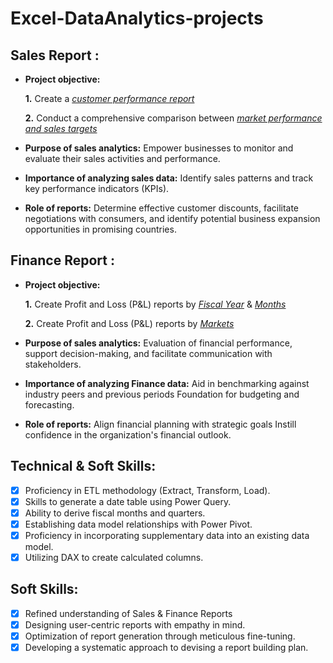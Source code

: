 # Excel-DataAnalytics-projects
## Sales Report :


- **Project objective:** 

    **1.** Create a _[customer performance report](https://github.com/MdArshath2004/Excel-DataAnalytics-projects/blob/main/Customer%20Performance%20Report.pdf)_ 

    **2.** Conduct a comprehensive comparison between _[market performance and sales targets](https://github.com/MdArshath2004/Excel-DataAnalytics-projects/blob/main/Market%20Performance%20vs%20Target%20Report.pdf)_

- **Purpose of sales analytics:** Empower businesses to monitor and evaluate their sales activities and performance.

- **Importance of analyzing sales data:** Identify sales patterns and track key performance indicators (KPIs).

- **Role of reports:** Determine effective customer discounts, facilitate negotiations with consumers, and identify potential business expansion opportunities in promising countries.


## Finance Report :

- **Project objective:** 

    **1.** Create Profit and Loss (P&L) reports by _[Fiscal Year](https://github.com/MdArshath2004/Excel-DataAnalytics-projects/blob/main/P%26L%20Statement%20by%20Fiscal%20Year.pdf)_ & _[Months](https://github.com/MdArshath2004/Excel-DataAnalytics-projects/blob/main/P%26L%20Statement%20by%20Months.pdf)_ 

   **2.** Create Profit and Loss (P&L) reports by _[Markets](https://github.com/MdArshath2004/Excel-DataAnalytics-projects/blob/main/P%26L%20Statement%20by%20Markets.pdf
)_

- **Purpose of sales analytics:** Evaluation of financial performance, support decision-making, and facilitate communication with stakeholders.

- **Importance of analyzing Finance data:** Aid in benchmarking against industry peers and previous periods Foundation for budgeting and forecasting.

- **Role of reports:** Align financial planning with strategic goals Instill confidence in the organization's financial outlook.


## Technical & Soft Skills:
- [x]	Proficiency in ETL methodology (Extract, Transform, Load).
- [x]	Skills to generate a date table using Power Query.
- [x]	Ability to derive fiscal months and quarters.
- [x]	Establishing data model relationships with Power Pivot.
- [x]	Proficiency in incorporating supplementary data into an existing data model.
- [x]	Utilizing DAX to create calculated columns.

## Soft Skills:
- [x]	Refined understanding of Sales & Finance Reports
- [x]	Designing user-centric reports with empathy in mind.
- [x]	Optimization of report generation through meticulous fine-tuning.
- [x]	Developing a systematic approach to devising a report building plan.
